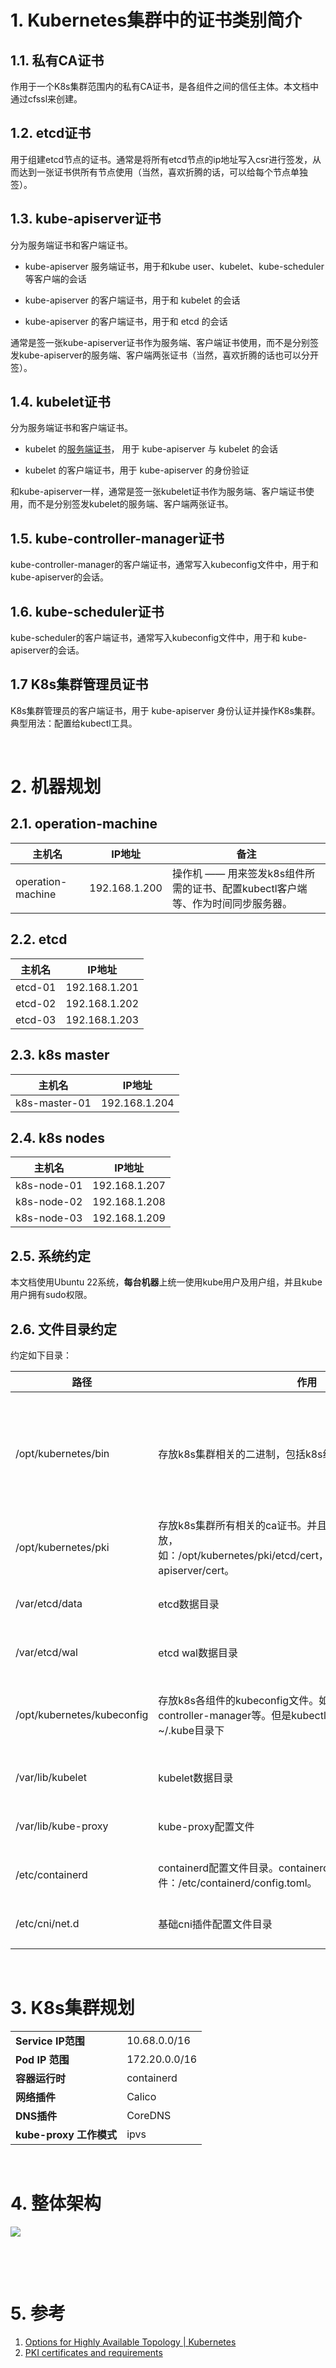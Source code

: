 # 1. Kubernetes集群中的证书类别简介

## 1.1. 私有CA证书

作用于一个K8s集群范围内的私有CA证书，是各组件之间的信任主体。本文档中通过cfssl来创建。

## 1.2. etcd证书

用于组建etcd节点的证书。通常是将所有etcd节点的ip地址写入csr进行签发，从而达到一张证书供所有节点使用（当然，喜欢折腾的话，可以给每个节点单独签）。

## 1.3. kube-apiserver证书

分为服务端证书和客户端证书。

- kube-apiserver 服务端证书，用于和kube user、kubelet、kube-scheduler等客户端的会话

- kube-apiserver 的客户端证书，用于和 kubelet 的会话
- kube-apiserver 的客户端证书，用于和 etcd 的会话

通常是签一张kube-apiserver证书作为服务端、客户端证书使用，而不是分别签发kube-apiserver的服务端、客户端两张证书（当然，喜欢折腾的话也可以分开签）。

## 1.4. kubelet证书

分为服务端证书和客户端证书。

- kubelet 的[服务端证书](https://kubernetes.io/zh-cn/docs/reference/access-authn-authz/kubelet-tls-bootstrapping/#client-and-serving-certificates)， 用于 kube-apiserver 与 kubelet 的会话

- kubelet 的客户端证书，用于 kube-apiserver 的身份验证

和kube-apiserver一样，通常是签一张kubelet证书作为服务端、客户端证书使用，而不是分别签发kubelet的服务端、客户端两张证书。

## 1.5. kube-controller-manager证书

kube-controller-manager的客户端证书，通常写入kubeconfig文件中，用于和kube-apiserver的会话。

## 1.6. kube-scheduler证书

kube-scheduler的客户端证书，通常写入kubeconfig文件中，用于和 kube-apiserver的会话。

## 1.7 K8s集群管理员证书

K8s集群管理员的客户端证书，用于 kube-apiserver 身份认证并操作K8s集群。典型用法：配置给kubectl工具。

&nbsp;&nbsp;

# 2. 机器规划

## 2.1. operation-machine

| 主机名            | IP地址        | 备注                                                         |
| ----------------- | ------------- | ------------------------------------------------------------ |
| operation-machine | 192.168.1.200 | 操作机 —— 用来签发k8s组件所需的证书、配置kubectl客户端等、作为时间同步服务器。 |

## 2.2. etcd

| 主机名  | IP地址        |
| ------- | ------------- |
| etcd-01 | 192.168.1.201 |
| etcd-02 | 192.168.1.202 |
| etcd-03 | 192.168.1.203 |

## 2.3. k8s master

| 主机名        | IP地址        |
| ------------- | ------------- |
| k8s-master-01 | 192.168.1.204 |

## 2.4. k8s nodes

| 主机名      | IP地址        |
| ----------- | ------------- |
| k8s-node-01 | 192.168.1.207 |
| k8s-node-02 | 192.168.1.208 |
| k8s-node-03 | 192.168.1.209 |

## 2.5. 系统约定

本文档使用Ubuntu 22系统，**每台机器**上统一使用kube用户及用户组，并且kube用户拥有sudo权限。

## 2.6. 文件目录约定

约定如下目录：

| 路径                       | 作用                                                         | 备注                                                  |
| -------------------------- | ------------------------------------------------------------ | ----------------------------------------------------- |
| /opt/kubernetes/bin        | 存放k8s集群相关的二进制，包括k8s组件、容器运行时、CNI等。    | 每台机器上都要创建，且该路径要添加到$PATH环境变量内。 |
| /opt/kubernetes/pki        | 存放k8s集群所有相关的ca证书。并且应当用表意的目录名分类存放，如：/opt/kubernetes/pki/etcd/cert，/opt/kubernetes/pki/kube-apiserver/cert。 | 每台机器上都要创建。                                  |
| /var/etcd/data             | etcd数据目录                                                 | 仅在etcd机器上创建                                    |
| /var/etcd/wal              | etcd wal数据目录                                             | 仅在etcd机器上创建                                    |
| /opt/kubernetes/kubeconfig | 存放k8s各组件的kubeconfig文件。如kube-scheduler、kube-controller-manager等。但是kubectl的kubeconfig文件应当放在~/.kube目录下 | 仅在k8s master、k8s nodes机器上创建                   |
| /var/lib/kubelet           | kubelet数据目录                                              | 仅在k8s node机器上创建                                |
| /var/lib/kube-proxy        | kube-proxy配置文件                                           | 仅在k8s node机器上创建                                |
| /etc/containerd            | containerd配置文件目录。containerd默认使用该位置配置文件：/etc/containerd/config.toml。 | 仅在k8s node机器上创建                                |
| /etc/cni/net.d             | 基础cni插件配置文件目录                                      | 仅在k8s node机器上创建                                |

&nbsp;

# 3. K8s集群规划

<table>
  <tr>
    <td>
      <strong>Service IP范围</strong>
    </td>
    <td>
      10.68.0.0/16
    </td>
  </tr>
  <tr>
    <td>
      <strong>Pod IP 范围</strong>
    </td>
    <td>
      172.20.0.0/16
    </td>
  </tr>
  <tr>
    <td>
      <strong>容器运行时</strong>
    </td>
    <td>
      containerd
    </td>
  </tr>
  <tr>
    <td>
      <strong>网络插件</strong>
    </td>
    <td>
      Calico
    </td>
  </tr>
  <tr>
    <td>
      <strong>DNS插件</strong>
    </td>
    <td>
      CoreDNS
    </td>
  </tr>
  <tr>
    <td>
      <strong>kube-proxy 工作模式</strong>
    </td>
    <td>
      ipvs
    </td>
  </tr>
</table>
&nbsp;

# 4. 整体架构

![](../pictures/ha_control_plane_architecture.png)

&nbsp;

&nbsp;

# 5. 参考

1. [Options for Highly Available Topology | Kubernetes](https://kubernetes.io/docs/setup/production-environment/tools/kubeadm/ha-topology/)
2. [PKI certificates and requirements](https://kubernetes.io/docs/setup/best-practices/certificates/)
